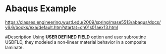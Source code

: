 # Abaqus Example
https://classes.engineering.wustl.edu/2009/spring/mase5513/abaqus/docs/v6.6/books/exa/default.htm?startat=ch01s01aex13.html

#Description
Using **USER DEFINED FIELD** option and user subroutine USDFLD, they modeled a non-linear material behavior in a composite laminate.


